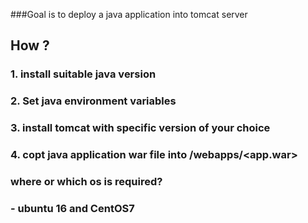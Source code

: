 ###Goal is to deploy a java application into tomcat server


## How ?
### 1. install suitable java version
### 2. Set java environment variables
### 3. install tomcat with specific version of your choice
### 4. copt java application war file into <tomcatdirectory>/webapps/<app.war>

### where or which os is required?
### - ubuntu 16 and CentOS7
